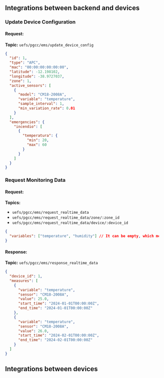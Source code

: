 ## Integrations between backend and devices
### Update Device Configuration
#### Request:
**Topic:** `uefs/pgcc/ems/update_device_config`
```json
{
  "id": 1,
  "type": "APC",
  "mac": "00:00:00:00:00:00",
  "latitude": -12.198102,
  "longitude": -38.9727037,
  "zone": 1,
  "active_sensors": [
    {
      "model": "CM18-2008A",
      "variable": "temperature",
      "sample_interval": 1,
      "min_variation_rate": 0.01
    }
  ],
  "emergencies": {
    "incendio": [
      {
        "temperatura": {
          "min": 20,
          "max": 60
        }
      }
    ]
  }
}
```

### Request Monitoring Data
#### Request:
**Topics:**
* `uefs/pgcc/ems/request_realtime_data`
* `uefs/pgcc/ems/request_realtime_data/zone/:zone_id`
* `uefs/pgcc/ems/request_realtime_data/device/:device_id`

```json
{
  "variables": ["temperature", "humidity"] // It can be empty, which means all variables
}
```
#### Response:
**Topic:** `uefs/pgcc/ems/response_realtime_data`
```json
{
  "device_id": 1,
  "measures": [
    {
      "variable": "temperature",
      "sensor": "CM18-2008A",
      "value": 25.0,
      "start_time": "2024-01-01T00:00:00Z",
      "end_time": "2024-01-01T00:00:00Z"
    },
    {
      "variable": "temperature",
      "sensor": "CM18-2008A",
      "value": 26.0,
      "start_time": "2024-02-01T00:00:00Z",
      "end_time": "2024-02-01T00:00:00Z"
    }
  ]
}
```


## Integrations between devices